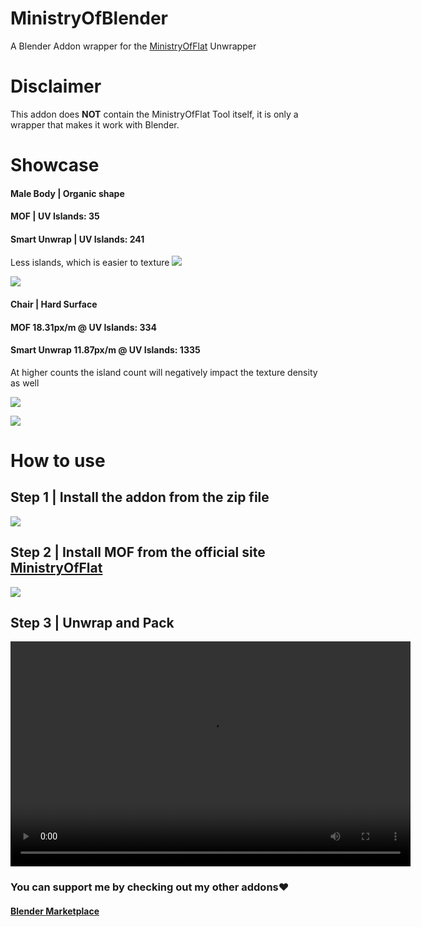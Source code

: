 # MinistryOfBlender
A Blender Addon wrapper for the [MinistryOfFlat](https://www.quelsolaar.com/ministry_of_flat/) Unwrapper

# Disclaimer
This addon does **NOT** contain the MinistryOfFlat Tool itself, it is only a wrapper that makes it work with Blender.


# Showcase

#### Male Body | Organic shape
####  MOF | UV Islands: 35
#### Smart Unwrap | UV Islands: 241
Less islands, which is easier to texture
![](https://raw.githubusercontent.com/Ultikynnys/MinistryOfBlender/refs/heads/main/Comparison.png)

![](https://raw.githubusercontent.com/Ultikynnys/MinistryOfBlender/refs/heads/main/Comparison2.png)


#### Chair | Hard Surface
#### MOF 18.31px/m @ UV Islands: 334
#### Smart Unwrap 11.87px/m  @ UV Islands: 1335

At higher counts the island count will negatively impact the texture density as well

![](https://raw.githubusercontent.com/Ultikynnys/MinistryOfBlender/refs/heads/main/Comparison3.png)


![](https://raw.githubusercontent.com/Ultikynnys/MinistryOfBlender/refs/heads/main/Comparison4.png)


# How to use

## Step 1 | Install the addon from the zip file

![](https://raw.githubusercontent.com/Ultikynnys/MinistryOfBlender/refs/heads/main/Step1.png)


## Step 2 | Install MOF from the official site [MinistryOfFlat](https://www.quelsolaar.com/ministry_of_flat/)

![](https://raw.githubusercontent.com/Ultikynnys/MinistryOfBlender/refs/heads/main/Step2.png)

## Step 3 | Unwrap and Pack

<video width="640" height="360" controls>
  <source src="https://raw.githubusercontent.com/Ultikynnys/MinistryOfBlender/refs/heads/main/Pack.mp4" type="video/">
  Your browser does not support the video tag.
</video>

### You can support me by checking out my other addons❤️
#### [Blender Marketplace](https://blendermarket.com/creators/ultikynnys)